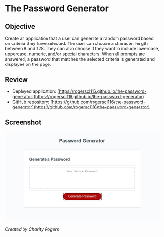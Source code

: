 # The Password Generator

## Objective

Create an application that a user can generate a random password based on criteria they have selected. The user can choose a character length between 8 and 128. They can also choose if they want to include lowercase, uppercase, numeric, and/or special characters. When all prompts are answered, a password that matches the selected criteria is generated and displayed on the page.

## Review

- Deployed application: [https://rogerscl116.github.io/the-password-generator](https://rogerscl116.github.io/the-password-generator)   
- GitHub repository: [https://github.com/rogerscl116/the-password-generator](https://github.com/rogerscl116/the-password-generator)

## Screenshot

![Password Generator Screenshot](./assets/screenshots/password-generator.jpg)



*Created by Charity Rogers*